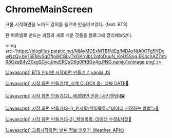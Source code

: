 # ChromeMainScreen
<p>크롬 시작화면을 노마드 강의를 들으며 만들어보았다. (feat. BTS)
<p>한 파트별로 만드는 과정과 새로 배운 것들을 블로그에 정리해보았다.
  
 <img src='https://blogfiles.pstatic.net/MjAyMDExMTBfNjEg/MDAxNjA0OTg5NDcwNzQy.bV16EMvSqDflgj9CBLyTkGKrnIbL2qfoDuuN_KpU5Sog.EK4chAZ7nNR8OzeB4yZ0xgSCycJmoERCxD6g0PtBGy4g.PNG.namju1v/image.png';/>

<p><a href ="https://blog.naver.com/namju1v/222110340488">[Javascript] BTS 인터넷 시작화면 만들기 :) vanila JS</a>
<p><a href ="https://blog.naver.com/namju1v/222112767880">[Javascript] 시작 화면 만들기(1)_시계 CLOCK ⌚+ 날짜 DATE📆</a>
<p><a href="https://blog.naver.com/namju1v/222126033858">[Javascript] 시작 화면 만들기(2)_ 배경화면 전환 (사진랜덤)🖼</a>
<p><a href="https://blog.naver.com/namju1v/222130171352">[Javascript] 시작 화면 만들기(3-1)_인사말/할일목록<"데이터 저장하는 방법">💾</a>
<p><a href="https://blog.naver.com/namju1v/222131824837">[Javascript] 시작 화면 만들기(3-2)_할일목록: 데이터 수정&저장💾</a>
<p><a href="https://blog.naver.com/namju1v/222140648453">[Javascript] 크롬시작화면: 날씨 정보 띄우기_Weather_API🌞</a>
<!--   <a href=""></a> -->
  
